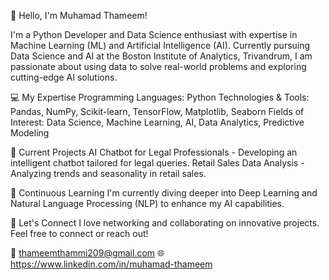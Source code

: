 👋 Hello, I'm Muhamad Thameem!

I'm a Python Developer and Data Science enthusiast with expertise in Machine Learning (ML) and Artificial Intelligence (AI). Currently pursuing Data Science and AI at the Boston Institute of Analytics, Trivandrum, I am passionate about using data to solve real-world problems and exploring cutting-edge AI solutions.



💻 My Expertise
Programming Languages: Python
Technologies & Tools: Pandas, NumPy, Scikit-learn, TensorFlow, Matplotlib, Seaborn
Fields of Interest: Data Science, Machine Learning, AI, Data Analytics, Predictive Modeling


🔭 Current Projects
AI Chatbot for Legal Professionals - Developing an intelligent chatbot tailored for legal queries.
Retail Sales Data Analysis - Analyzing trends and seasonality in retail sales.


🌱 Continuous Learning
I'm currently diving deeper into Deep Learning and Natural Language Processing (NLP) to enhance my AI capabilities.



💬 Let's Connect
I love networking and collaborating on innovative projects. Feel free to connect or reach out!



📧 thameemthammi209@gmail.com
🌐 https://www.linkedin.com/in/muhamad-thameem


<!---
thammihh/thammihh is a ✨ special ✨ repository because its `README.md` (this file) appears on your GitHub profile.
You can click the Preview link to take a look at your changes.
--->
